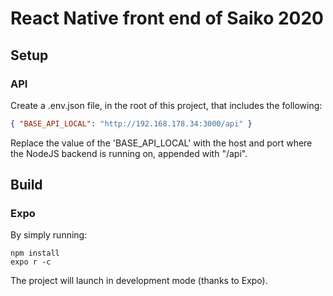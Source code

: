 # React Native front end of Saiko 2020


## Setup
### API
Create a .env.json file, in the root of this project, that includes the following:

```json
{ "BASE_API_LOCAL": "http://192.168.178.34:3000/api" }
```

Replace the value of the 'BASE_API_LOCAL' with the host and port where the NodeJS backend is running on, appended with "/api".

## Build

### Expo

By simply running:

```
npm install
expo r -c
```

The project will launch in development mode (thanks to Expo).
